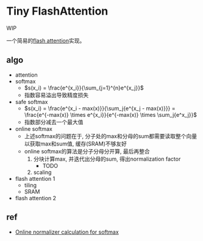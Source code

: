 # Tiny FlashAttention

WIP

一个简易的[flash attention](https://github.com/Dao-AILab/flash-attention)实现。

## algo

- attention
- softmax
    * $s(x_i) = \frac{e^{x_i}}{\sum_{j=1}^{n}e^{x_j}}$
    * 指数容易溢出导致精度损失
- safe softmax
    * $s(x_i) = \frac{e^{x_i - max(x)}}{\sum_j{e^{x_j - max(x)}}} = \frac{e^{-max(x)} \times e^{x_i}}{e^{-max(x)} \times \sum_j{e^x_j}}$
    * 指数部分减去一个最大值
- online softmax
    * 上述softmax的问题在于, 分子处的max和分母的sum都需要读取整个向量以获取max和sum值, 缓存(SRAM)不够友好
    * online softmax的算法是分子分母分开算, 最后再整合
        1. 分块计算max, 并迭代出分母的sum, 得出normalization factor
            - TODO
        2. scaling
- flash attention 1
    * tiling
    * SRAM
- flash attention 2



## ref

- [Online normalizer calculation for softmax](https://arxiv.org/abs/1805.02867)




